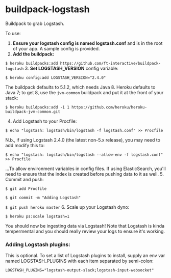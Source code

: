 buildpack-logstash
==================

Buildpack to grab Logstash.

To use:

1. **Ensure your logstash config is named logstash.conf** and is in the root of your app. A sample config is provided.
2. **Add the buildpack:**

  `$ heroku buildpacks:add https://github.com/ft-interactive/buildpack-logstash`
3. **Set LOGSTASH_VERSION** config variable:

  `$ heroku config:add LOGSTASH_VERSION="2.4.0"`

  The buildpack defaults to 5.1.2, which needs Java 8. Heroku defaults to Java 7; to get 8, use the
  `jvm-common` buildpack and put it at the front of your stack:

  `$ heroku buildpacks:add -i 1 https://github.com/heroku/heroku-buildpack-jvm-common.git`

4. Add Logstash to your Procfile:

  `$ echo "logstash: logstash/bin/logstash -f logstash.conf" >> Procfile`

  N.b., if using Logstash 2.4.0 (the latest non-5.x release), you may need to add modify this to:

  `$ echo "logstash: logstash/bin/logstash --allow-env -f logstash.conf" >> Procfile`

  ...To allow environment variables in config files. If using ElasticSearch, you'll need to ensure
  that the index is created before pushing data to it as well.
5. Commit and push:

  `$ git add Procfile`

  `$ git commit -m "Adding Logstash"`

  `$ git push heroku master`
6. Scale up your Logstash dyno:

  `$ heroku ps:scale logstash=1`

You should now be ingesting data via Logstash!
Note that Logstash is kinda tempermental and you should really review your logs to ensure it's working.

### Adding Logstash plugins:

This is optional. To set a list of Logstash plugins to install, supply an env var named LOGSTASH_PLUGINS
with each item separated by semi-colon:

`LOGSTASH_PLUGINS="logstash-output-slack;logstash-input-websocket"`

